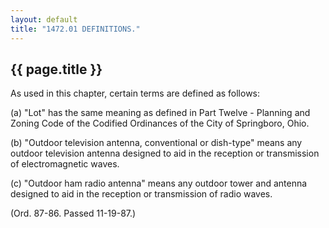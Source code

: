 ```yaml
---
layout: default 
title: "1472.01 DEFINITIONS."
---
```


{{ page.title }}
----------------

As used in this chapter, certain terms are defined as follows:

​(a) "Lot" has the same meaning as defined in Part Twelve - Planning and
Zoning Code of the Codified Ordinances of the City of Springboro, Ohio.

​(b) "Outdoor television antenna, conventional or dish-type" means any
outdoor television antenna designed to aid in the reception or
transmission of electromagnetic waves.

​(c) "Outdoor ham radio antenna" means any outdoor tower and antenna
designed to aid in the reception or transmission of radio waves.

(Ord. 87-86. Passed 11-19-87.)
